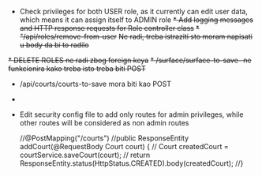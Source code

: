 * Check privileges for both USER role, as it currently can edit user data, which means it can assign itself to ADMIN role
~~* Add logging messages and HTTP response requests for Role controller class~~
~~* "/api/roles/remove-from-user~~
~~Ne radi, treba istraziti sto moram napisati u body da bi to radilo~~

~~* DELETE ROLES ne radi zbog foreign keya~~
~~* /surface/surface-to-save- ne funkcionira kako treba isto treba biti POST~~
* /api/courts/courts-to-save mora biti kao POST
* 
* Edit security config file to add only routes for admin privileges, while other routes will be considered as non admin routes
 
  //@PostMapping("/courts")
  //public ResponseEntity<Court> addCourt(@RequestBody Court court) {
  //    Court createdCourt = courtService.saveCourt(court);
  //    return ResponseEntity.status(HttpStatus.CREATED).body(createdCourt);
  //}
